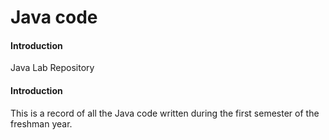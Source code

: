 # Java code

#### Introduction
Java Lab Repository

#### Introduction
This is a record of all the Java code written during the first semester of the freshman year.
